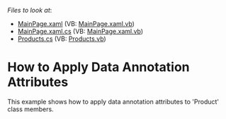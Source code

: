 <!-- default file list -->
*Files to look at*:

* [MainPage.xaml](./CS/AgDataGrid_DataAnnotations/MainPage.xaml) (VB: [MainPage.xaml.vb](./VB/AgDataGrid_DataAnnotations/MainPage.xaml.vb))
* [MainPage.xaml.cs](./CS/AgDataGrid_DataAnnotations/MainPage.xaml.cs) (VB: [MainPage.xaml.vb](./VB/AgDataGrid_DataAnnotations/MainPage.xaml.vb))
* [Products.cs](./CS/AgDataGrid_DataAnnotations/Products.cs) (VB: [Products.vb](./VB/AgDataGrid_DataAnnotations/Products.vb))
<!-- default file list end -->
# How to Apply Data Annotation Attributes


<p>This example shows how to apply data annotation attributes to 'Product' class members.</p>

<br/>


